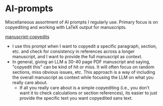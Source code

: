 # AI-prompts
Miscellaneous assortment of AI prompts I regularly use. Primary focus is on copyediting and working with LaTeX output for manuscripts.

[manuscript-copyedits](https://github.com/mackaytc/AI-prompts/blob/main/manuscript-copyedits)
 - I use this prompt when I want to copyedit a specific paragraph, section, etc. and check for consistency in references across a longer manuscript, and I want to provide the full manuscript as context.
 - In general, giving an LLM a 30-40 page PDF manuscript and saying, "copyedit this" can be kind of hit or miss. It will often focus on random sections, miss obvious issues, etc. This approach is a way of including the overall manuscript as context while focusing the LLM on what you really care about.
   - If all you really care about is a simple copyediting (i.e., you don't want it to check calculations or section references), its easier to just provide the specific text you want copyedited sans text. 
